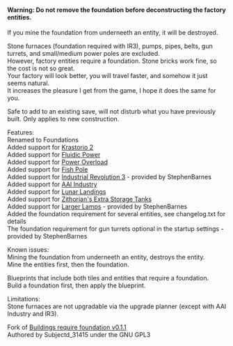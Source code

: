 #### Warning: Do not remove the foundation before deconstructing the factory entities.
If you mine the foundation from underneeth an entity, it will be destroyed.  

Stone furnaces (foundation required with IR3), pumps, pipes, belts, gun turrets, and small/medium power poles are excluded.  
However, factory entities require a foundation. Stone bricks work fine, so the cost is not so great.  
Your factory will look better, you will travel faster, and somehow it just seems natural.  
It increases the pleasure I get from the game, I hope it does the same for you.  

Safe to add to an existing save, will not disturb what you have previously built. Only applies to new construction.  

Features:  
Renamed to Foundations  
Added support for [Krastorio 2](https://mods.factorio.com/mod/Krastorio2)  
Added support for [Fluidic Power](https://mods.factorio.com/mod/FluidicPower)  
Added support for [Power Overload](https://mods.factorio.com/mod/PowerOverload)  
Added support for [Fish Pole](https://mods.factorio.com/mod/fish-pole)  
Added support for [Industrial Revolution 3](https://mods.factorio.com/mod/IndustrialRevolution3) - provided by StephenBarnes  
Added support for [AAI Industry](https://mods.factorio.com/mod/aai-industry)  
Added support for [Lunar Landings](https://mods.factorio.com/mod/LunarLandings)  
Added support for [Zithorian's Extra Storage Tanks](https://mods.factorio.com/mod/zithorian-extra-storage-tanks)  
Added support for [Larger Lamps](https://mods.factorio.com/mod/DeadlockLargerLamp) - provided by StephenBarnes  
Added the foundation requirement for several entities, see changelog.txt for details  
The foundation requirement for gun turrets optional in the startup settings - provided by StephenBarnes  

Known issues:  
Mining the foundation from underneeth an entity, destroys the entity.  
Mine the entities first, then the foundation.  

Blueprints that include both tiles and entities that require a foundation.  
Build a foundation first, then apply the blueprint.  

Limitations:  
Stone furnaces are not upgradable via the upgrade planner (except with AAI Industry and IR3).  

Fork of [Buildings require foundation v0.1.1](https://mods.factorio.com/mod/buildings-require-foundation)  
Authored by Subjectd_31415 under the GNU GPL3  
